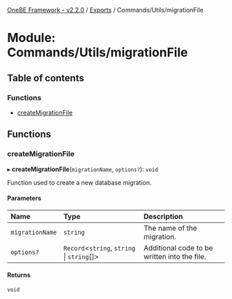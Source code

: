 [OneBE Framework - v2.2.0](../README.md) / [Exports](../modules.md) / Commands/Utils/migrationFile

# Module: Commands/Utils/migrationFile

## Table of contents

### Functions

- [createMigrationFile](Commands_Utils_migrationFile.md#createmigrationfile)

## Functions

### createMigrationFile

▸ **createMigrationFile**(`migrationName`, `options?`): `void`

Function used to create a new database migration.

#### Parameters

| Name | Type | Description |
| :------ | :------ | :------ |
| `migrationName` | `string` | The name of the migration. |
| `options?` | `Record`<`string`, `string` \| `string`[]\> | Additional code to be written into the file. |

#### Returns

`void`
